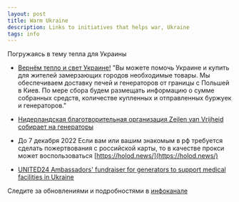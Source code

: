 ```yaml
---
layout: post
title: Warm Ukraine
description: Links to initiatives that helps war, Ukraine
tags: info
---
```

Погружаясь в тему тепла для Украины

* [Вернём тепло и свет Украине!](https://wfu.world/)
"Вы можете помочь Украине и купить для жителей замерзающих городов необходимые товары.
Мы обеспечиваем доставку печей и генераторов от границы с Польшей в Киев. По мере сбора будем размещать информацию о сумме собранных средств, количестве купленных и отправленных буржуек и генераторов."


* [Нидерландская благотворительная организация Zeilen van Vrijheid собирает на генераторы](https://zeilenvanvrijheid.nl/energy)


* До 7 декабря 2022
  Если вам или вашим знакомым в рф требуется сделать пожертвования с российской карты, то в качестве  прокси может воспользоваться [https://holod.news/](https://holod.news/)


* [UNITED24 Ambassadors' fundraiser for generators to support medical facilities in Ukraine](https://donorbox.org/1000generators)


Следите за обновлениями и подробностями в [инфоканале](https://t.me/nowarcy)

